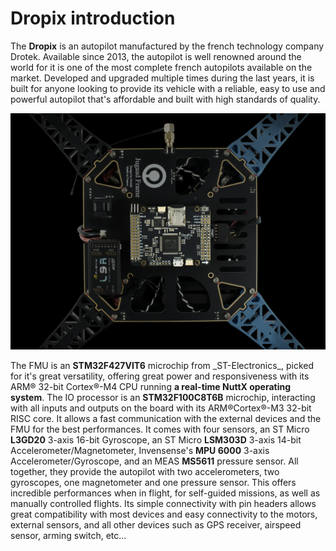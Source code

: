 # Dropix introduction

The **Dropix** is an autopilot manufactured by the french technology company Drotek. Available since 2013, the autopilot is well renowned around the world for it is one of the most complete french autopilots available on the market. Developed and upgraded multiple times during the last years, it is built for anyone looking to provide its vehicle with a reliable, easy to use and powerful autopilot that's affordable and built with high standards of quality.

![](../.gitbook/assets/drotek-dropix.jpg)

The FMU is an **STM32F427VIT6** microchip from \_ST-Electronics\_, picked for it's great versatility, offering great power and responsiveness with its ARM® 32-bit Cortex®-M4 CPU running **a real-time NuttX operating system**. The IO processor is an **STM32F100C8T6B** microchip, interacting with all inputs and outputs on the board with its ARM®Cortex®-M3 32-bit RISC core. It allows a fast communication with the external devices and the FMU for the best performances. It comes with four sensors, an ST Micro **L3GD20** 3-axis 16-bit Gyroscope, an ST Micro **LSM303D** 3-axis 14-bit Accelerometer/Magnetometer, Invensense's **MPU 6000** 3-axis Accelerometer/Gyroscope, and an MEAS **MS5611** pressure sensor. All together, they provide the autopilot with two accelerometers, two gyroscopes, one magnetometer and one pressure sensor. This offers incredible performances when in flight, for self-guided missions, as well as manually controlled flights. Its simple connectivity with pin headers allows great compatibility with most devices and easy connectivity to the motors, external sensors, and all other devices such as GPS receiver, airspeed sensor, arming switch, etc...

